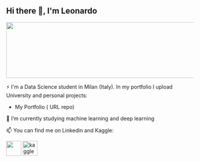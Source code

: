 ## Hi there 👋, I'm Leonardo
<div align="center">
  <img src="https://media.giphy.com/media/QKWb49EBsGpDXdwt41/giphy.gif" width="600" height="150"/>
</div>


⚡ I'm a Data Science student in Milan (Italy). In my portfolio I upload University and personal projects:

   - My Portfolio ( URL repo)


🔭 I’m currently studying machine learning and deep learning 


📫 You can find me on Linkedin and Kaggle:

  [<img src="https://raw.githubusercontent.com/gauravghongde/social-icons/9d939e1c5b7ea4a24ac39c3e4631970c0aa1b920/SVG/Color/LinkedIN.svg" height='40'>](https://www.linkedin.com/in/leonardo-iania-3282011a5/) 
  [<img src="https://www.vectorlogo.zone/logos/kaggle/kaggle-icon.svg" alt='kaggle' height='40'>](https://www.kaggle.com/leonardoiania)  
  



